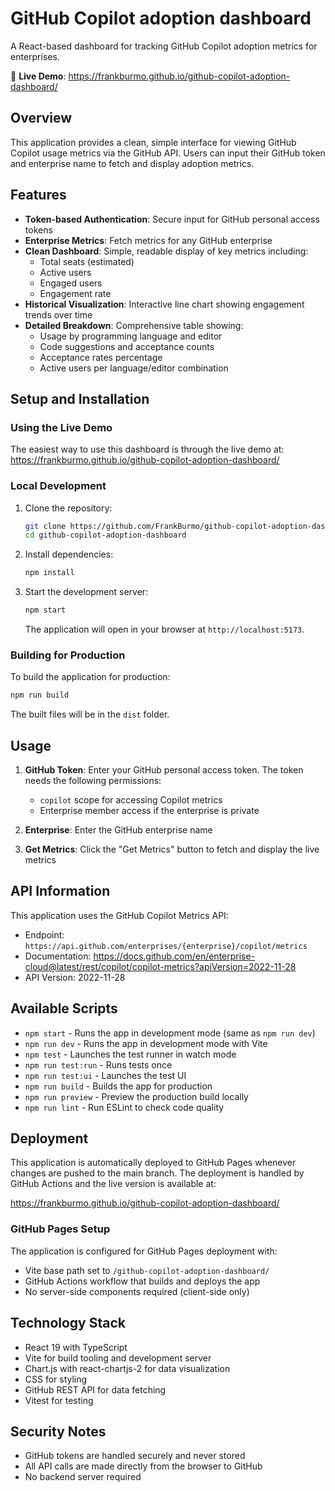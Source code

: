 # GitHub Copilot adoption dashboard

A React-based dashboard for tracking GitHub Copilot adoption metrics for enterprises.

🔗 **Live Demo**: https://frankburmo.github.io/github-copilot-adoption-dashboard/

## Overview

This application provides a clean, simple interface for viewing GitHub Copilot usage metrics via the GitHub API. Users can input their GitHub token and enterprise name to fetch and display adoption metrics.

## Features

- **Token-based Authentication**: Secure input for GitHub personal access tokens
- **Enterprise Metrics**: Fetch metrics for any GitHub enterprise 
- **Clean Dashboard**: Simple, readable display of key metrics including:
  - Total seats (estimated)
  - Active users
  - Engaged users
  - Engagement rate
- **Historical Visualization**: Interactive line chart showing engagement trends over time
- **Detailed Breakdown**: Comprehensive table showing:
  - Usage by programming language and editor
  - Code suggestions and acceptance counts
  - Acceptance rates percentage
  - Active users per language/editor combination

## Setup and Installation

### Using the Live Demo

The easiest way to use this dashboard is through the live demo at:
https://frankburmo.github.io/github-copilot-adoption-dashboard/

### Local Development

1. Clone the repository:
   ```bash
   git clone https://github.com/FrankBurmo/github-copilot-adoption-dashboard.git
   cd github-copilot-adoption-dashboard
   ```

2. Install dependencies:
   ```bash
   npm install
   ```

3. Start the development server:
   ```bash
   npm start
   ```

   The application will open in your browser at `http://localhost:5173`.

### Building for Production

To build the application for production:

```bash
npm run build
```

The built files will be in the `dist` folder.

## Usage

1. **GitHub Token**: Enter your GitHub personal access token. The token needs the following permissions:
   - `copilot` scope for accessing Copilot metrics
   - Enterprise member access if the enterprise is private

2. **Enterprise**: Enter the GitHub enterprise name

3. **Get Metrics**: Click the "Get Metrics" button to fetch and display the live metrics

## API Information

This application uses the GitHub Copilot Metrics API:
- Endpoint: `https://api.github.com/enterprises/{enterprise}/copilot/metrics`
- Documentation: https://docs.github.com/en/enterprise-cloud@latest/rest/copilot/copilot-metrics?apiVersion=2022-11-28
- API Version: 2022-11-28

## Available Scripts

- `npm start` - Runs the app in development mode (same as `npm run dev`)
- `npm run dev` - Runs the app in development mode with Vite
- `npm test` - Launches the test runner in watch mode
- `npm run test:run` - Runs tests once
- `npm run test:ui` - Launches the test UI
- `npm run build` - Builds the app for production
- `npm run preview` - Preview the production build locally
- `npm run lint` - Run ESLint to check code quality

## Deployment

This application is automatically deployed to GitHub Pages whenever changes are pushed to the main branch. The deployment is handled by GitHub Actions and the live version is available at:

https://frankburmo.github.io/github-copilot-adoption-dashboard/

### GitHub Pages Setup

The application is configured for GitHub Pages deployment with:
- Vite base path set to `/github-copilot-adoption-dashboard/`
- GitHub Actions workflow that builds and deploys the app
- No server-side components required (client-side only)

## Technology Stack

- React 19 with TypeScript
- Vite for build tooling and development server
- Chart.js with react-chartjs-2 for data visualization
- CSS for styling
- GitHub REST API for data fetching
- Vitest for testing

## Security Notes

- GitHub tokens are handled securely and never stored
- All API calls are made directly from the browser to GitHub
- No backend server required